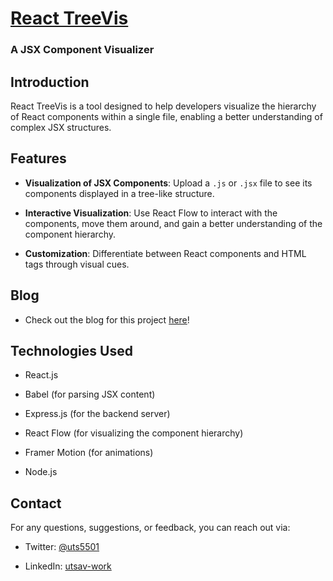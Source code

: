 
# [React TreeVis](https://react-tree-visualiser-frontend.vercel.app/)
### A JSX Component Visualizer

  
## Introduction

React TreeVis is a tool designed to help developers visualize the hierarchy of React components within a single file, enabling a better understanding of complex JSX structures.

  

## Features

-  **Visualization of JSX Components**: Upload a `.js` or `.jsx` file to see its components displayed in a tree-like structure.

-  **Interactive Visualization**: Use React Flow to interact with the components, move them around, and gain a better understanding of the component hierarchy.

-  **Customization**: Differentiate between React components and HTML tags through visual cues.

  

## Blog

- Check out the blog for this project [here](https://singhutsav.hashnode.dev/react-component-tree-visualizer)!

## Technologies Used

- React.js

- Babel (for parsing JSX content)

- Express.js (for the backend server)

- React Flow (for visualizing the component hierarchy)

- Framer Motion (for animations)

- Node.js

  
  

## Contact

For any questions, suggestions, or feedback, you can reach out via:

- Twitter: [@uts5501](https://twitter.com/uts5501)

- LinkedIn: [utsav-work](https://www.linkedin.com/in/utsav-work/)

